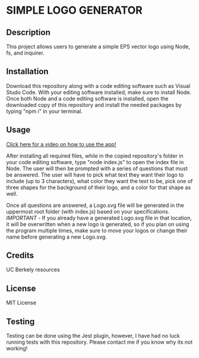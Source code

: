 # SIMPLE LOGO GENERATOR

## Description

This project allows users to generate a simple EPS vector logo using Node, fs, and inquirer.

## Installation

Download this repository along with a code editing software such as Visual Studo Code. With your editing software installed, make sure to install Node. Once both Node and a code editing software is installed, open the downloaded copy of this repository and install the needed packages by typing "npm i" in your terminal.

## Usage

<a href="https://drive.google.com/file/d/1tbM4WaE73PuXhcd_FeJoknSZnbUGqAq9/view">Click here for a video on how to use the app!</a>

After installing all required files, while in the copied repository's folder in your code editing software, type "node index.js" to open the index file in Node. The user will then be prompted with a series of questions that must be answered. The user will have to pick what text they want their logo to include (up to 3 characters), what color they want the text to be, pick one of three shapes for the background of their logo, and a color for that shape as well.

Once all questions are answered, a Logo.svg file will be generated in the uppermost root folder (with index.js) based on your specifications.
*IMPORTANT* - If you already have a generated Logo.svg file in that location, it will be overwritten when a new logo is generated, so if you plan on using the program multiple times, make sure to move your logos or change their name before generating a new Logo.svg.

## Credits

UC Berkely resources

## License

MIT License

## Testing

Testing can be done using the Jest plugin, however, I have had no luck running tests with this repository. Please contact me if you know why its not working!